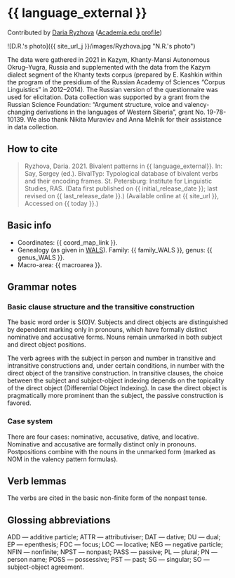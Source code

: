 # {{ language_external }}
Contributed by [Daria Ryzhova](https://www.hse.ru/en/org/persons/65846678) 
([Academia.edu profile](https://he.academia.edu/DariaRyzhova))

![D.R.'s photo]({{ site_url_j }}/images/Ryzhova.jpg "N.R.'s photo")

The data were gathered in 2021 in Kazym, Khanty-Mansi Autonomous Okrug–Yugra, Russia and supplemented with the data from the Kazym dialect segment of the Khanty texts corpus (prepared by E. Kashkin within the program of the presidium of the Russian Academy of Sciences “Corpus Linguistics” in 2012–2014). The Russian version of the questionnaire was used for elicitation. Data collection was supported by a grant from the Russian Science Foundation: “Argument structure, voice and valency-changing derivations in the languages of Western Siberia”, grant No. 19-78-10139. We also thank Nikita Muraviev and Anna Melnik for their assistance in data collection.

## How to cite
> Ryzhova, Daria. 2021. Bivalent patterns in {{ language_external}}. 
> In: Say, Sergey (ed.). BivalTyp: Typological database of bivalent verbs and their encoding frames. 
> St. Petersburg: Institute for Linguistic Studies, RAS. 
> (Data first published on {{ initial_release_date }}; 
> last revised on {{ last_release_date }}.) (Available online at {{ site_url }}, 
> Accessed on {{ today }}.)

## Basic info
- Coordinates: {{ coord_map_link }}.
- Genealogy (as given in [WALS](https://wals.info/)). Family: {{ family_WALS }}, genus: {{ genus_WALS }}.
- Macro-area: {{ macroarea }}.

## Grammar notes
### Basic clause structure and the transitive construction
The basic word order is S(O)V. Subjects and direct objects are distinguished by dependent marking only in pronouns, which have formally distinct nominative and accusative forms. Nouns remain unmarked in both subject and direct object positions.

The verb agrees with the subject in person and number in transitive and intransitive constructions and, under certain conditions, in number with the direct object of the transitive construction. In transitive clauses, the choice between the subject and subject-object indexing depends on the topicality of the direct object (Differential Object Indexing). In case the direct object is pragmatically more prominent than the subject, the passive construction is favored.

### Case system
There are four cases: nominative, accusative, dative, and locative. Nominative and accusative are formally distinct only in pronouns. Postpositions combine with the nouns in the unmarked form (marked as NOM in the valency pattern formulas).

## Verb lemmas
The verbs are cited in the basic non-finite form of the nonpast tense.

## Glossing abbreviations
ADD — additive particle; ATTR — attributiviser; DAT — dative; DU — dual; EP — epenthesis; FOC — focus; LOC — locative; NEG — negative particle; NFIN — nonfinite; NPST — nonpast; PASS — passive; PL — plural; PN — person name; POSS — possessive; PST — past; SG — singular; SO — subject-object agreement.
